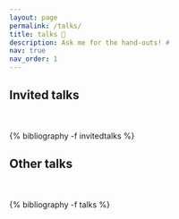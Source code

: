 ```yaml
---
layout: page
permalink: /talks/
title: talks 🎤
description: Ask me for the hand-outs! #
nav: true
nav_order: 1
---
```

<!-- _pages/talks.md -->
<div class="publications">


<h2 class="year">Invited talks</h2><br><br>
{% bibliography -f invitedtalks %}

<h2 class="year">Other talks</h2><br><br>
{% bibliography -f talks %}

</div>

